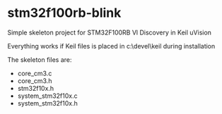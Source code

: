 stm32f100rb-blink
=================

Simple skeleton project for STM32F100RB Vl Discovery in Keil uVision

Everything works if Keil files is placed in c:\devel\keil during installation

The skeleton files are:

* core_cm3.c
* core_cm3.h
* stm32f10x.h
* system_stm32f10x.c
* system_stm32f10x.h

